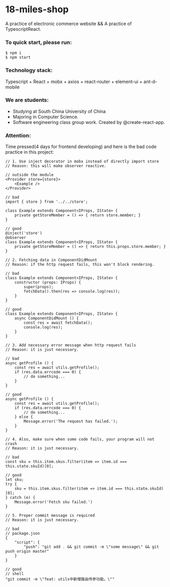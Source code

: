 # 18-miles-shop

A practice of electronic commerce website && A practice of TypescriptReact.

### To quick start, please run:
``` shell
$ npm i
$ npm start
```

### Technology stack:
Typescript + React + mobx + axios + react-router + element-ui + ant-d-mobile

### We are students:
- Studying at South China University of China
- Majoring in Computer Science.
- Software engineering class group work. Created by @create-react-app.

### Attention:
Time pressed(4 days for frontend developing) and here is the bad code practice in this project:
``` tsx
// 1. Use inject decorator in mobx instead of directly import store
// Reason: this will make observer reactive.

// outside the module
<Provider store={store}>
    <Example />
</Provider>

// bad
import { store } from '../../store';

class Example extends Component<IProps, IState> {
    private getStoreMember = () => { return store.member; }
}

// good
@inject('store')
@observer
class Example extends Component<IProps, IState> {
    private getStoreMember = () => { return this.props.store.member; }
}

// 2. Fetching data in ComponentDidMount
// Reason: if the http request fails, this won't block rendering.

// bad
class Example extends Component<IProps, IState> {
    constructor (props: IProps) {
        super(props);
        fetchData().then(res => console.log(res));
    }
}

// good
class Example extends Component<IProps, IState> {
    async ComponentDidMount () {
        const res = await fetchData();
        console.log(res);
    }
}

// 3. Add necessary error message when http request fails
// Reason: it is just necessary.

// bad
async getProfile () {
    const res = await utils.getProfile();
    if (res.data.errcode === 0) {
        // do something...
    }
}

// good
async getProfile () {
    const res = await utils.getProfile();
    if (res.data.errcode === 0) {
        // do something...
    } else {
        Message.error('The request has failed.');
    }
}

// 4. Also, make sure when some code fails, your program will not crash
// Reason: it is just necessary.

// bad
const sku = this.item.skus.filter(item => item.id === this.state.skuId)[0];

// good
let sku;
try {
    sku = this.item.skus.filter(item => item.id === this.state.skuId)[0];
} catch (e) {
    Message.error('Fetch sku failed.')
}

// 5. Proper commit message is required
// Reason: it is just necessary.

// bad
// package.json
{
    "script": {
        "push": "git add . && git commit -m \"some message\" && git push origin master"
    }
}

// good
// shell
"git commit -m \"feat: utils中新增路由传参功能。\""
```